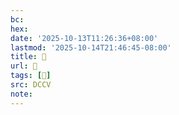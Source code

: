 ```yaml
---
bc:
hex:
date: '2025-10-13T11:26:36+08:00'
lastmod: '2025-10-14T21:46:45-08:00'
title: 󰑵
url: 󰑵
tags: [𡕒]
src: DCCV
note:
---
```

